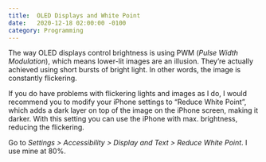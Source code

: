 ```yaml
---
title:  OLED Displays and White Point
date:   2020-12-18 02:00:00 -0100
category: Programming
---
```


The way OLED displays control brightness is using PWM (*Pulse Width Modulation*), which means lower-lit images are an illusion. They’re actually achieved using short bursts of bright light. In other words, the image is constantly flickering.

If you do have problems with flickering lights and images as I do, I would recommend you to modify your iPhone settings to “Reduce White Point”, which adds a dark layer on top of the image on the iPhone screen, making it darker. With this setting you can use the iPhone with max. brightness, reducing the flickering.

Go to *Settings > Accessibility > Display and Text > Reduce White Point*. I use mine at 80%.
